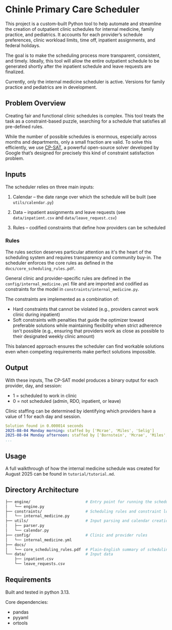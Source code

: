 # Chinle Primary Care Scheduler 
This project is a custom-built Python tool to help automate and streamline the creation of outpatient clinic schedules for internal medicine, family practice, and pediatrics. It accounts for each provider’s schedule preferences, clinic workload limits, time off, inpatient assignments, and federal holidays.

The goal is to make the scheduling process more transparent, consistent, and timely. Ideally, this tool will allow the entire outpatient schedule to be generated shortly after the inpatient schedule and leave requests are finalized.

Currently, only the internal medicine scheduler is active. Versions for family practice and pediatrics are in development.

## Problem Overview
Creating fair and functional clinic schedules is complex. This tool treats the task as a constraint-based puzzle, searching for a schedule that satisfies all pre-defined rules. 

While the number of possible schedules is enormous, especially across months and departments, only a small fraction are valid. To solve this efficiently, we use [CP-SAT](https://developers.google.com/optimization/cp), a powerful open-source solver developed by Google that’s designed for precisely this kind of constraint satisfaction problem.

## Inputs 
The scheduler relies on three main inputs:

1. Calendar – the date range over which the schedule will be built (see `utils/calendar.py`)

2. Data – inpatient assignments and leave requests (see `data/inpatient.csv` and `data/leave_request.csv`)

3. Rules – codified constraints that define how providers can be scheduled

### Rules

The rules section deserves particular attention as it's the heart of the scheduling system and requires transparency and community buy-in. The scheduler enforces the core rules as defined in the `docs/core_scheduling_rules.pdf`. 

General clinic and provider-specific rules are defined in the `config/internal_medicine.yml` file and are imported and codified as constraints for the model in `constraints/internal_medicine.py`.

The constraints are implemented as a combination of:
* Hard constraints that cannot be violated (e.g., providers cannot work clinic during inpatient)
* Soft constraints with penalties that guide the optimizer toward preferable solutions while maintaining flexibility when strict adherence isn't possible (e.g., ensuring that providers work as close as possible to their designated weekly clinic amount)

This balanced approach ensures the scheduler can find workable solutions even when competing requirements make perfect solutions impossible.

## Output

With these inputs, The CP-SAT model produces a binary output for each provider, day, and session:

- 1 = scheduled to work in clinic
- 0 = not scheduled (admin, RDO, inpatient, or leave) 

Clinic staffing can be determined by identifying which providers have a value of 1 for each day and session.

```yaml
Solution found in 0.000014 seconds
2025-08-04 Monday morning: staffed by ['Mcrae', 'Miles', 'Selig']
2025-08-04 Monday afternoon: staffed by ['Bornstein', 'Mcrae', 'Miles', 'Selig']
...
```

## Usage

A full walkthrough of how the internal medicine schedule was created for August 2025 can be found in `tutorial/tutorial.md`.

## Directory Architecture

```bash
├── engine/                        # Entry point for running the scheduler
│   └── engine.py
├── constraints/                   # Scheduling rules and constraint logic
│   └── internal_medicine.py
├── utils/                         # Input parsing and calendar creation
│   ├── parser.py
│   └── calendar.py
├── config/                        # Clinic and provider rules 
│   └── internal_medicine.yml
├── docs/                       
│   └── core_scheduling_rules.pdf  # Plain-English summary of scheduling rules
└── data/                          # Input data
    ├── inpatient.csv
    └── leave_requests.csv
```

## Requirements

Built and tested in python 3.13.

Core dependencies: 
- pandas
- pyyaml
- ortools
